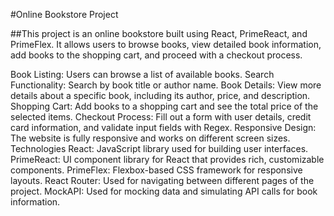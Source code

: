 #Online Bookstore Project

##This project is an online bookstore built using React, PrimeReact, and PrimeFlex. It allows users to browse books, view detailed book information, add books to the shopping cart, and proceed with a checkout process.

Book Listing: Users can browse a list of available books.
Search Functionality: Search by book title or author name.
Book Details: View more details about a specific book, including its author, price, and description.
Shopping Cart: Add books to a shopping cart and see the total price of the selected items.
Checkout Process: Fill out a form with user details, credit card information, and validate input fields with Regex.
Responsive Design: The website is fully responsive and works on different screen sizes.
Technologies
React: JavaScript library used for building user interfaces.
PrimeReact: UI component library for React that provides rich, customizable components.
PrimeFlex: Flexbox-based CSS framework for responsive layouts.
React Router: Used for navigating between different pages of the project.
MockAPI: Used for mocking data and simulating API calls for book information.
